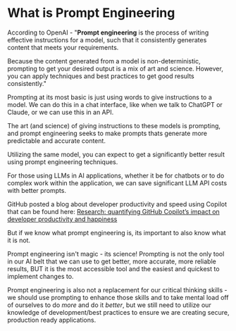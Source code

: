# What is Prompt Engineering


According to OpenAI - "**Prompt engineering** is the process of writing effective instructions for a model, such that it consistently generates content that meets your requirements.

Because the content generated from a model is non-deterministic, prompting to get your desired output is a mix of art and science. However, you can apply techniques and best practices to get good results consistently."

Prompting at its most basic is just using words to give instructions to a model. We can do this in a chat interface, like when we talk to ChatGPT or Claude, or we can use this in an API. 

The art (and science) of giving instructions to these models is prompting, and prompt engineering seeks to make prompts thats generate more predictable and accurate content.

Utilizing the same model, you can expect to get a significantly better result using prompt engineering techniques.

For those using LLMs in AI applications, whether it be for chatbots or to do complex work within the application, we can save significant LLM API costs with better prompts.

GitHub posted a blog about developer productivity and speed using Copilot that can be found here: [Research: quantifying GitHub Copilot’s impact on developer productivity and happiness](https://github.blog/news-insights/research/research-quantifying-github-copilots-impact-on-developer-productivity-and-happiness/)

But if we know what prompt engineering is, its important to also know what it is not.

Prompt engineering isn't magic - its science! Prompting is not the only tool in our AI belt that we can use to get better, more accurate, more reliable results, BUT it is the most accessible tool and the easiest and quickest to implement changes to.

Prompt engineering is also not a replacement for our critical thinking skills - we should use prompting to enhance those skills and to take mental load off of ourselves to do *more* and do it *better*, but we still need to utilize our knowledge of development/best practices to ensure we are creating secure, production ready applications.